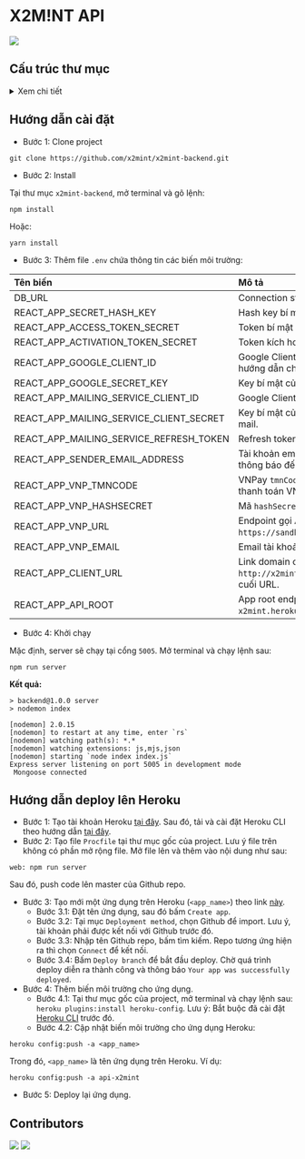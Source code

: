 # X2M!NT API

[![](https://img.shields.io/badge/API-Documentation-brightgreen)](https://documenter.getpostman.com/view/13444000/UVJeEbgb)

## Cấu trúc thư mục

<details>
  <summary>Xem chi tiết</summary>
  
```
x2mint-backend
│   .gitignore
│   index.js
│   package-lock.json
│   package.json
│   Procfile
│   README.md
├───.vscode
│       settings.json
└───src
    ├───middleware
    │       requireAuth.js
    ├───models
    │       Account.js
    │       Answer.js
    │       Bill.js
    │       Contest.js
    │       enum.js
    │       Question.js
    │       TakeTest.js
    │       TakeTestLogs.js
    │       Test.js
    │       User.js
    ├───routers
    │       adminRoutes.js
    │       answerRoutes.js
    │       authRoutes.js
    │       billRoutes.js
    │       contestRoutes.js
    │       paymentRoutes.js
    │       questionRoutes.js
    │       sendMail.js
    │       takeTestRoutes.js
    │       testRoutes.js
    │       userRoutes.js
    └───utils
            SortObj.js
            Timezone.js
```
</details>

## Hướng dẫn cài đặt

- Bước 1: Clone project

```
git clone https://github.com/x2mint/x2mint-backend.git
```

- Bước 2: Install

Tại thư mục `x2mint-backend`, mở terminal và gõ lệnh:

```
npm install
```

Hoặc:
```
yarn install
```

- Bước 3: Thêm file `.env` chứa thông tin các biến môi trường:

| Tên biến | Mô tả |
| :--- | :--- |
| DB_URL | Connection string kết nối cơ sở dữ liệu MongoDB. |
| REACT_APP_SECRET_HASH_KEY | Hash key bí mật |
| REACT_APP_ACCESS_TOKEN_SECRET | Token bí mật |
| REACT_APP_ACTIVATION_TOKEN_SECRET | Token kích hoạt |
| REACT_APP_GOOGLE_CLIENT_ID | Google Client ID, đăng ký vào tạo mới project. Xem hướng dẫn chi tiết [tại đây](https://dev.to/chandrapantachhetri/sending-emails-securely-using-node-js-nodemailer-smtp-gmail-and-oauth2-g3a#:~:text=Step%201%3A%20Creating%20a%20Google%20Project). |
| REACT_APP_GOOGLE_SECRET_KEY | Key bí mật của ứng dụng Google. |
| REACT_APP_MAILING_SERVICE_CLIENT_ID | Google Client ID dùng cho việc gửi mail. |
| REACT_APP_MAILING_SERVICE_CLIENT_SECRET | Key bí mật của ứng dụng Google dùng cho việc gửi mail. |
| REACT_APP_MAILING_SERVICE_REFRESH_TOKEN | Refresh token. |
| REACT_APP_SENDER_EMAIL_ADDRESS | Tài khoản email của ứng dụng, dùng cho việc gửi mail thông báo đến người dùng. |
| REACT_APP_VNP_TMNCODE | VNPay `tmnCode`, hướng dẫn chi tiết về tạo tài khoản thanh toán VNPay xem [tại đây](https://sandbox.vnpayment.vn/apis/docs/huong-dan-tich-hop/). |
| REACT_APP_VNP_HASHSECRET| Mã `hashSecret` của VNPay. |
| REACT_APP_VNP_URL | Endpoint gọi API thanh toán của VNPay, mặc định là: `https://sandbox.vnpayment.vn/paymentv2/vpcpay.html`. |
| REACT_APP_VNP_EMAIL | Email tài khoản VNPay. |
| REACT_APP_CLIENT_URL | Link domain của website, VD: `http://x2mint.vercel.app`. Lưu ý: không có dấu `/` ở cuối URL. |
| REACT_APP_API_ROOT | App root endpoint, VD: `http://api-x2mint.herokuapp.com/app/api/v1`. |

- Bước 4: Khởi chạy

Mặc định, server sẽ chạy tại cổng `5005`. Mở terminal và chạy lệnh sau:
```
npm run server
```

**Kết quả:**

```
> backend@1.0.0 server
> nodemon index

[nodemon] 2.0.15
[nodemon] to restart at any time, enter `rs`
[nodemon] watching path(s): *.*
[nodemon] watching extensions: js,mjs,json
[nodemon] starting `node index index.js`
Express server listening on port 5005 in development mode
 Mongoose connected 
```

## Hướng dẫn deploy lên Heroku

- Bước 1: Tạo tài khoản Heroku [tại đây](https://signup.heroku.com/login). Sau đó, tải và cài đặt Heroku CLI theo hướng dẫn [tại đây](https://devcenter.heroku.com/articles/heroku-cli).
- Bước 2: Tạo file `Procfile` tại thư mục gốc của project. Lưu ý file trên không có phần mở rộng file. Mở file lên và thêm vào nội dung như sau:

```
web: npm run server
```

Sau đó, push code lên master của Github repo.
- Bước 3: Tạo mới một ứng dụng trên Heroku (`<app_name>`) theo link [này](https://dashboard.heroku.com/new-app).
  + Bước 3.1: Đặt tên ứng dụng, sau đó bấm `Create app`.
  + Bước 3.2: Tại mục `Deployment method`, chọn Github để import. Lưu ý, tài khoản phải được kết nối với Github trước đó.
  + Bước 3.3: Nhập tên Github repo, bấm tìm kiếm. Repo tương ứng hiện ra thì chọn `Connect` để kết nối.
  + Bước 3.4: Bấm `Deploy branch` để bắt đầu deploy. Chờ quá trình deploy diễn ra thành công và thông báo `Your app was successfully deployed`.
- Bước 4: Thêm biến môi trường cho ứng dụng.
  + Bước 4.1: Tại thư mục gốc của project, mở terminal và chạy lệnh sau: `heroku plugins:install heroku-config`. Lưu ý: Bắt buộc đã cài đặt [Heroku CLI](https://devcenter.heroku.com/articles/heroku-cli) trước đó.
  + Bước 4.2: Cập nhật biến môi trường cho ứng dụng Heroku:
  
```
heroku config:push -a <app_name>
```

Trong đó, `<app_name>` là tên ứng dụng trên Heroku. Ví dụ:
```
heroku config:push -a api-x2mint
```
- Bước 5: Deploy lại ứng dụng.

## Contributors
[![](https://avatars.githubusercontent.com/u/33385777?v=4&s=80)](https://github.com/TienNHM)
[![](https://avatars.githubusercontent.com/u/58748687?v=4&s=80)](https://github.com/timomint)


